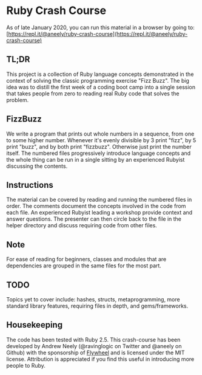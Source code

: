 # Ruby Crash Course

As of late January 2020, you can run this material in a browser by going to: [https://repl.it/@aneely/ruby-crash-course](https://repl.it/@aneely/ruby-crash-course)

## TL;DR
This project is a collection of Ruby language concepts demonstrated in the context of solving the classic programming exercise "Fizz Buzz". The big idea was to distill the first week of a coding boot camp into a single session that takes people from zero to reading real Ruby code that solves the problem.

## FizzBuzz
We write a program that prints out whole numbers in a sequence, from one to some higher number. Whenever it's evenly divisible by 3 print "fizz", by 5 print "buzz", and by both print "fizzbuzz". Otherwise just print the number itself. The numbered files progressively introduce language concepts and the whole thing can be run in a single sitting by an experienced Rubyist discussing the contents.

## Instructions
The material can be covered by reading and running the numbered files in order. The comments document the concepts involved in the code from each file. An experienced Rubyist leading a workshop provide context and answer questions. The presenter can then circle back to the file in the helper directory and discuss requiring code from other files.

## Note
For ease of reading for beginners, classes and modules that are dependencies are grouped in the same files for the most part.

## TODO
Topics yet to cover include: hashes, structs, metaprogramming, more standard library features, requiring files in depth, and gems/frameworks. 

## Housekeeping
The code has been tested with Ruby 2.5. This crash-course has been developed by Andrew Neely (@ravinglogic on Twitter and @aneely on Github) with the sponsorship of [Flywheel](getflywheel.com) and is licensed under the MIT license. Attribution is appreciated if you find this useful in introducing more people to Ruby.
